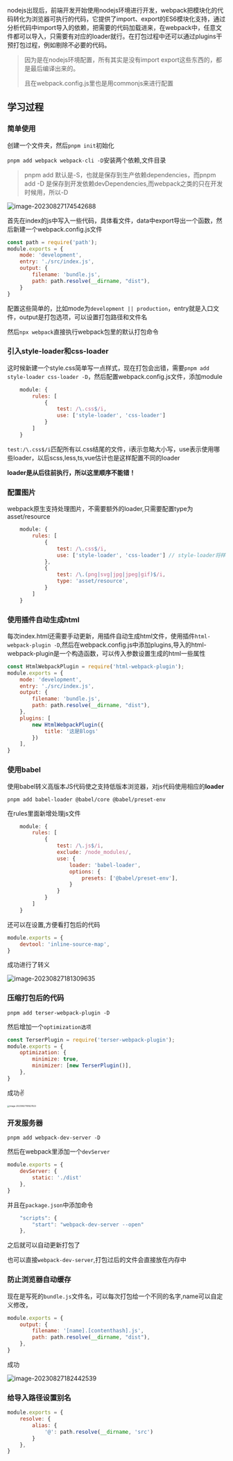 nodejs出现后，前端开发开始使用nodejs环境进行开发，webpack把模块化的代码转化为浏览器可执行的代码，它提供了import、export的ES6模块化支持，通过分析代码中import导入的依赖，把需要的代码加载进来，在webpack中，任意文件都可以导入，只需要有对应的loader就行。在打包过程中还可以通过plugins干预打包过程，例如剔除不必要的代码。

> 因为是在nodejs环境配置，所有其实是没有import export这些东西的，都是最后编译出来的。
>
> 且在webpack.config.js里也是用commonjs来进行配置

## 学习过程

### 简单使用

创建一个文件夹，然后`pnpm init`初始化

`pnpm add webpack webpack-cli -D`安装两个依赖,文件目录

> pnpm add 默认是-S，也就是保存到生产依赖dependencies，而pnpm add -D 是保存到开发依赖devDependencies,而webpack之类的只在开发时候用，所以-D

![image-20230827174542688](./assets/image-20230827174542688.png)

首先在index的js中写入一些代码，具体看文件，data中export导出一个函数，然后新建一个webpack.config.js文件

```js
const path = require('path');
module.exports = {
    mode: 'development',
    entry: './src/index.js',
    output: {
        filename: 'bundle.js',
        path: path.resolve(__dirname, "dist"),
    }
}
```

配置这些简单的，比如mode为`development || production`，entry就是入口文件，output是打包选项，可以设置打包路径和文件名

然后`npx webpack`直接执行webpack包里的默认打包命令

### 引入style-loader和css-loader

这时候新建一个style.css简单写一点样式，现在打包会出错，需要`pnpm add style-loader css-loader -D`，然后配置webpack.config.js文件，添加module

```js
    module: {
        rules: [
            {
                test: /\.css$/i,
                use: ['style-loader', 'css-loader']
            }
        ]
    }
```

`test:/\.css$/i`匹配所有以.css结尾的文件，i表示忽略大小写，use表示使用哪些loader，以后scss,less,ts,vue估计也是这样配置不同的loader

**loader是从后往前执行，所以这里顺序不能错！**

### 配置图片

webpack原生支持处理图片，不需要额外的loader,只需要配置type为asset/resource

```js
    module: {
        rules: [
            {
                test: /\.css$/i,
                use: ['style-loader', 'css-loader'] // style-loader将样式通过style标签注入
            },
            {
                test: /\.(png|svg|jpg|jpeg|gif)$/i,
                type: 'asset/resource',
            }
        ]
    }
```

### 使用插件自动生成html

每次index.html还需要手动更新，用插件自动生成html文件，使用插件`html-webpack-plugin -D`,然后在webpack.config.js中添加plugins,导入的html-webpack-plugin是一个构造函数，可以传入参数设置生成的html一些属性

```js
const HtmlWebpackPlugin = require('html-webpack-plugin');
module.exports = {
    mode: 'development',
    entry: './src/index.js',
    output: {
        filename: 'bundle.js',
        path: path.resolve(__dirname, "dist"),
    },
    plugins: [
        new HtmlWebpackPlugin({
            title: '这是Blogs'
        })
    ],
}
```

### 使用babel

使用babel转义高版本JS代码使之支持低版本浏览器，对js代码使用相应的**loader**

`pnpm add babel-loader @babel/core @babel/preset-env`

在rules里面新增处理js文件

```js
    module: {
        rules: [
            {
                test: /\.js$/i,
                exclude: /node_modules/,
                use: {
                    loader: 'babel-loader',
                    options: {
                        presets: ['@babel/preset-env'],
                    }
                }
            }
        ]
    }
```

还可以在设置,方便看打包后的代码

```js
module.exports = {
    devtool: 'inline-source-map',
}
```

成功进行了转义

![image-20230827181309635](./assets/image-20230827181309635.png)

### 压缩打包后的代码

`pnpm add terser-webpack-plugin -D`

然后增加一个`optimization选项`

```js
const TerserPlugin = require('terser-webpack-plugin');
module.exports = {
    optimization: {
        minimize: true,
        minimizer: [new TerserPlugin()],
    },
}
```

成功✌

<img src="./assets/image-20230827181627823.png" alt="image-20230827181627823" style="zoom:33%;" />

### 开发服务器

`pnpm add webpack-dev-server -D`

然后在webpack里添加一个`devServer`

```js
module.exports = {
    devServer: {
        static: './dist'
    },
}
```

并且在`package.json`中添加命令

```js
	"scripts": {
		"start": "webpack-dev-server --open"
	},
```

之后就可以自动更新打包了

也可以直接`webpack-dev-server`,打包过后的文件会直接放在内存中

### 防止浏览器自动缓存

现在是写死的`bundle.js`文件名，可以每次打包给一个不同的名字,name可以自定义修改，

```js
module.exports = {
    output: {
        filename: '[name].[contenthash].js',
        path: path.resolve(__dirname, "dist"),
    },
}
```

成功

![image-20230827182442539](./assets/image-20230827182442539.png)

### 给导入路径设置别名

```js
module.exports = {
    resolve: {
        alias: {
            '@': path.resolve(__dirname, 'src')
        }
    },
}
```


